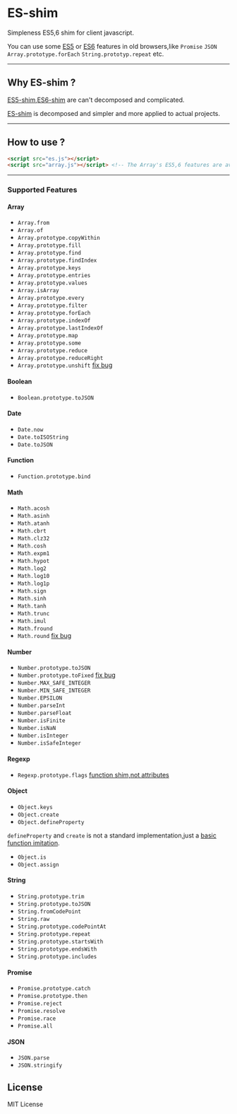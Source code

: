 # ES-shim

Simpleness ES5,6 shim for client javascript.

You can use some [ES5][1] or [ES6][2] features in old browsers,like `Promise` `JSON` `Array.prototype.forEach` `String.prototyp.repeat` etc.

----

## Why ES-shim ?

[ES5-shim][3],[ES6-shim][4] are can't decomposed and complicated.

[ES-shim][5] is decomposed and simpler and more applied to actual projects.

----

## How to use ?

```html
<script src="es.js"></script>
<script src="array.js"></script> <!-- The Array's ES5,6 features are availabled -->
```

----

### Supported Features

#### Array

- `Array.from`
- `Array.of`
- `Array.prototype.copyWithin`
- `Array.prototype.fill`
- `Array.prototype.find`
- `Array.prototype.findIndex`
- `Array.prototype.keys`
- `Array.prototype.entries`
- `Array.prototype.values`
- `Array.isArray`
- `Array.prototype.every`
- `Array.prototype.filter`
- `Array.prototype.forEach`
- `Array.prototype.indexOf`
- `Array.prototype.lastIndexOf`
- `Array.prototype.map`
- `Array.prototype.some`
- `Array.prototype.reduce`
- `Array.prototype.reduceRight`
- `Array.prototype.unshift` [fix bug][6]

#### Boolean 

- `Boolean.prototype.toJSON`

#### Date 

- `Date.now`
- `Date.toISOString`
- `Date.toJSON`

#### Function

- `Function.prototype.bind`

#### Math

- `Math.acosh`
- `Math.asinh`
- `Math.atanh`
- `Math.cbrt`
- `Math.clz32`
- `Math.cosh`
- `Math.expm1`
- `Math.hypot`
- `Math.log2`
- `Math.log10`
- `Math.log1p`
- `Math.sign`
- `Math.sinh`
- `Math.tanh`
- `Math.trunc`
- `Math.imul`
- `Math.fround`
- `Math.round` [fix bug][7]

#### Number

- `Number.prototype.toJSON`
- `Number.prototype.toFixed` [fix bug][8]
- `Number.MAX_SAFE_INTEGER`
- `Number.MIN_SAFE_INTEGER`
- `Number.EPSILON`
- `Number.parseInt`
- `Number.parseFloat`
- `Number.isFinite`
- `Number.isNaN`
- `Number.isInteger`
- `Number.isSafeInteger`

#### Regexp

- `Regexp.prototype.flags` [function shim,not attributes][9]

#### Object

- `Object.keys`
- `Object.create`
- `Object.defineProperty`

`defineProperty` and `create` is not a standard implementation,just a [basic function imitation][10].

- `Object.is`
- `Object.assign`

#### String

- `String.prototype.trim`
- `String.prototype.toJSON`
- `String.fromCodePoint`
- `String.raw`
- `String.prototype.codePointAt`
- `String.prototype.repeat`
- `String.prototype.startsWith`
- `String.prototype.endsWith`
- `String.prototype.includes`

#### Promise

- `Promise.prototype.catch`
- `Promise.prototype.then`
- `Promise.reject`
- `Promise.resolve`
- `Promise.race`
- `Promise.all`

#### JSON

- `JSON.parse`
- `JSON.stringify`

## License

MIT License


  [1]: http://kangax.github.io/compat-table/es5/
  [2]: http://kangax.github.io/compat-table/es6/
  [3]: https://github.com/es-shims/es5-shim
  [4]: https://github.com/paulmillr/es6-shim
  [5]: https://github.com/xiaojue/ES-shim
  [6]: https://github.com/es-shims/es5-shim/blob/master/es5-shim.js#L380
  [7]: https://github.com/paulmillr/es6-shim/blob/master/es6-shim.js#L1279
  [8]: http://stackoverflow.com/questions/10015027/javascript-tofixed-not-rounding
  [9]: https://github.com/xiaojue/ES-shim/blob/master/lib/regexp.js#L8
  [10]: https://github.com/xiaojue/ES-shim/blob/master/lib/%24es.js#L88
